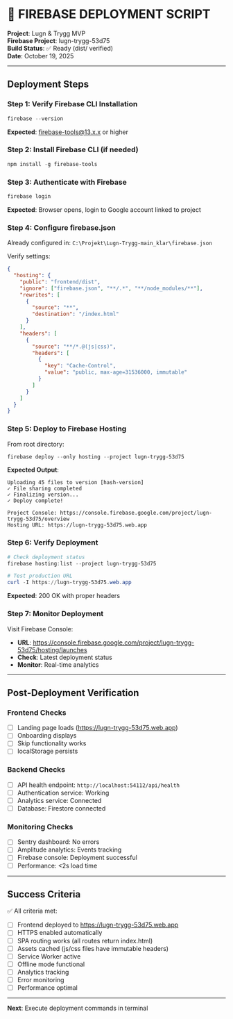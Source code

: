 # 🚀 FIREBASE DEPLOYMENT SCRIPT

**Project**: Lugn & Trygg MVP  
**Firebase Project**: lugn-trygg-53d75  
**Build Status**: ✅ Ready (dist/ verified)  
**Date**: October 19, 2025

---

## Deployment Steps

### Step 1: Verify Firebase CLI Installation
```powershell
firebase --version
```

**Expected**: firebase-tools@13.x.x or higher

### Step 2: Install Firebase CLI (if needed)
```powershell
npm install -g firebase-tools
```

### Step 3: Authenticate with Firebase
```powershell
firebase login
```

**Expected**: Browser opens, login to Google account linked to project

### Step 4: Configure firebase.json

Already configured in: `C:\Projekt\Lugn-Trygg-main_klar\firebase.json`

Verify settings:
```json
{
  "hosting": {
    "public": "frontend/dist",
    "ignore": ["firebase.json", "**/.*", "**/node_modules/**"],
    "rewrites": [
      {
        "source": "**",
        "destination": "/index.html"
      }
    ],
    "headers": [
      {
        "source": "**/*.@(js|css)",
        "headers": [
          {
            "key": "Cache-Control",
            "value": "public, max-age=31536000, immutable"
          }
        ]
      }
    ]
  }
}
```

### Step 5: Deploy to Firebase Hosting

From root directory:
```powershell
firebase deploy --only hosting --project lugn-trygg-53d75
```

**Expected Output**:
```
Uploading 45 files to version [hash-version]
✓ File sharing completed
✓ Finalizing version...
✓ Deploy complete!

Project Console: https://console.firebase.google.com/project/lugn-trygg-53d75/overview
Hosting URL: https://lugn-trygg-53d75.web.app
```

### Step 6: Verify Deployment

```powershell
# Check deployment status
firebase hosting:list --project lugn-trygg-53d75

# Test production URL
curl -I https://lugn-trygg-53d75.web.app
```

**Expected**: 200 OK with proper headers

### Step 7: Monitor Deployment

Visit Firebase Console:
- **URL**: https://console.firebase.google.com/project/lugn-trygg-53d75/hosting/launches
- **Check**: Latest deployment status
- **Monitor**: Real-time analytics

---

## Post-Deployment Verification

### Frontend Checks
- [ ] Landing page loads (https://lugn-trygg-53d75.web.app)
- [ ] Onboarding displays
- [ ] Skip functionality works
- [ ] localStorage persists

### Backend Checks
- [ ] API health endpoint: `http://localhost:54112/api/health`
- [ ] Authentication service: Working
- [ ] Analytics service: Connected
- [ ] Database: Firestore connected

### Monitoring Checks
- [ ] Sentry dashboard: No errors
- [ ] Amplitude analytics: Events tracking
- [ ] Firebase console: Deployment successful
- [ ] Performance: <2s load time

---

## Success Criteria

✅ All criteria met:
- [ ] Frontend deployed to https://lugn-trygg-53d75.web.app
- [ ] HTTPS enabled automatically
- [ ] SPA routing works (all routes return index.html)
- [ ] Assets cached (js/css files have immutable headers)
- [ ] Service Worker active
- [ ] Offline mode functional
- [ ] Analytics tracking
- [ ] Error monitoring
- [ ] Performance optimal

---

**Next**: Execute deployment commands in terminal


